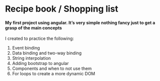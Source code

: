 # Recipe book / Shopping list

#### My first project using angular. It’s very simple nothing fancy just to get a grasp of the main concepts
I created to practice the following:  
1.	Event binding 
2.	Data binding and two-way binding 
3.	String interpolation 
4.	Adding bootstrap to angular 
5.	Components and when to not use them 
6.	For loops to create a more dynamic DOM
